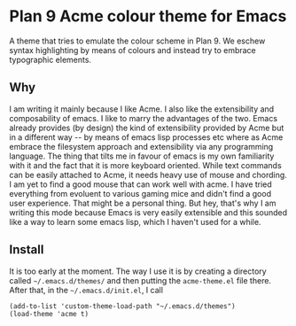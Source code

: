 # Plan 9 Acme colour theme for Emacs

A theme that tries to emulate the colour scheme in Plan 9. We eschew syntax highlighting by
means of colours and instead try to embrace typographic elements.

## Why

I am writing it mainly because I like Acme. I also like the extensibility and composability
of emacs. I like to marry the advantages of the two. Emacs already provides (by design) the
kind of extensibility provided by Acme but in a different way -- by means of emacs lisp
processes etc where as Acme embrace the filesystem approach and extensibility via any 
programming language. The thing that tilts me in favour of emacs is my own familiarity
with it and the fact that it is more keyboard oriented. While text commands can be easily
attached to Acme, it needs heavy use of mouse and chording. I am yet to find a good mouse
that can work well with acme. I have tried everything from evoluent to various gaming mice
and didn't find a good user experience. That might be a personal thing. But hey, that's why
I am writing this mode because Emacs is very easily extensible and this sounded like a way
to learn some emacs lisp, which I haven't used for a while.

## Install

It is too early at the moment. The way I use it is by creating a directory called `~/.emacs.d/themes/`
and then putting the `acme-theme.el` file there. After that, in the `~/.emacs.d/init.el`, I call
```
(add-to-list 'custom-theme-load-path "~/.emacs.d/themes")
(load-theme 'acme t)
```

